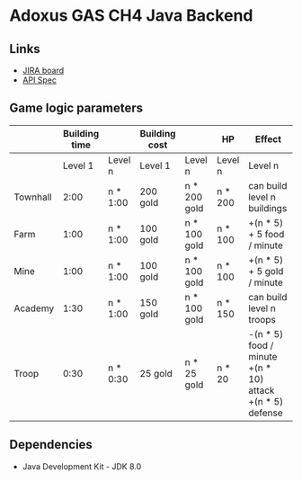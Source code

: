 # Adoxus GAS CH4 Java Backend

## Links
* [JIRA board](https://greenfoxacademy.atlassian.net/jira/software/projects/CH4/boards/54)
* [API Spec](https://app.swaggerhub.com/apis-docs/greenfoxacademy/tribes/3.3.1)

## Game logic parameters
|        |Building time   ||Building cost       ||HP     |Effect                                                         |
|--------|-------|---------|--------|------------|-------|---------------------------------------------------------------|
|        |Level 1|Level n  |Level 1 |Level n     |Level n|Level n                                                        |
|Townhall|2:00   |n * 1:00 |200 gold|n * 200 gold|n * 200|can build level n buildings                                    |
|Farm    |1:00   |n * 1:00 |100 gold|n * 100 gold|n * 100|+(n * 5) + 5 food / minute                                     |
|Mine    |1:00   |n * 1:00 |100 gold|n * 100 gold|n * 100|+(n * 5) + 5 gold / minute                                     |
|Academy |1:30   |n * 1:00 |150 gold|n * 100 gold|n * 150|can build level n troops                                       |
|Troop   |0:30   |n * 0:30 |25 gold |n * 25 gold |n * 20 |-(n * 5) food / minute<br>+(n * 10) attack<br>+(n * 5) defense |


## Dependencies

- Java Development Kit - JDK 8.0
